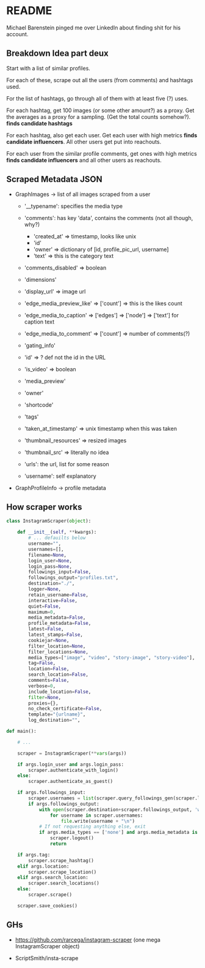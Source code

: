 # README

Michael Barenstein pinged me over LinkedIn about finding shit for his
account.



## Breakdown Idea part deux

Start with a list of similar profiles.

For each of these, scrape out all the users (from comments) and
hashtags used.

For the list of hashtags, go through all of them with at least five
(?) uses. 

For each hashtag, get 100 images (or some other amount?) as a
proxy. Get the averages as a proxy for a sampling. (Get the total
counts somehow?). __finds candidate hashtags__

For each hashtag, also get each user. Get each user with high metrics
__finds candidate influencers__. All other users get put into
reachouts. 

For each user from the similar profile comments, get ones with high
metrics __finds candidate influencers__ and all other users as
reachouts.



## Scraped Metadata JSON

  * GraphImages -> list of all images scraped from a user

    * '__typename': specifies the media type
    * 'comments': has key 'data', contains the comments (not all though, why?)

      * 'created_at' =>  timestamp, looks like unix
      * 'id'
      * 'owner' =>  dictionary of [id, profile_pic_url, username]
      * 'text' =>  this is the category text

    * 'comments_disabled' =>  boolean
    
    * 'dimensions'
    
    * 'display_url' =>  image url
    
    * 'edge_media_preview_like' =>  ['count'] =>  this is the likes
      count
    
    * 'edge_media_to_caption' =>  ['edges'] =>  ['node'] =>  ['text']
      for caption text
       
    * 'edge_media_to_comment' => ['count'] =>  number of comments(?)
    * 'gating_info'
    * 'id' =>  ? def not the id in the URL
    * 'is_video' =>  boolean
    * 'media_preview'
    * 'owner'
    * 'shortcode'
    * 'tags'
    * 'taken_at_timestamp' =>  unix timestamp when this was taken
    * 'thumbnail_resources' =>  resized images
    * 'thumbnail_src' =>  literally no idea
    * 'urls': the url, list for some reason
    * 'username': self explanatory

  * GraphProfileInfo -> profile metadata


## How scraper works

```python
class InstagramScraper(object):

    def __init__(self, **kwargs):
        # ... defauilts below
        username="",
        usernames=[],
        filename=None,
        login_user=None,
        login_pass=None,
        followings_input=False,
        followings_output="profiles.txt",
        destination="./",
        logger=None,
        retain_username=False,
        interactive=False,
        quiet=False,
        maximum=0,
        media_metadata=False,
        profile_metadata=False,
        latest=False,
        latest_stamps=False,
        cookiejar=None,
        filter_location=None,
        filter_locations=None,
        media_types=["image", "video", "story-image", "story-video"],
        tag=False,
        location=False,
        search_location=False,
        comments=False,
        verbose=0,
        include_location=False,
        filter=None,
        proxies={},
        no_check_certificate=False,
        template="{urlname}",
        log_destination="",

def main():

    # ...

    scraper = InstagramScraper(**vars(args))

    if args.login_user and args.login_pass:
        scraper.authenticate_with_login()
    else:
        scraper.authenticate_as_guest()

    if args.followings_input:
        scraper.usernames = list(scraper.query_followings_gen(scraper.login_user))
        if args.followings_output:
            with open(scraper.destination+scraper.followings_output, 'w') as file:
                for username in scraper.usernames:
                    file.write(username + "\n")
            # If not requesting anything else, exit
            if args.media_types == ['none'] and args.media_metadata is False:
                scraper.logout()
                return

    if args.tag:
        scraper.scrape_hashtag()
    elif args.location:
        scraper.scrape_location()
    elif args.search_location:
        scraper.search_locations()
    else:
        scraper.scrape()

    scraper.save_cookies()
```



## GHs

  - https://github.com/rarcega/instagram-scraper (one mega
    InstagramScraper object)
    
  - ScriptSmith/insta-scrape
